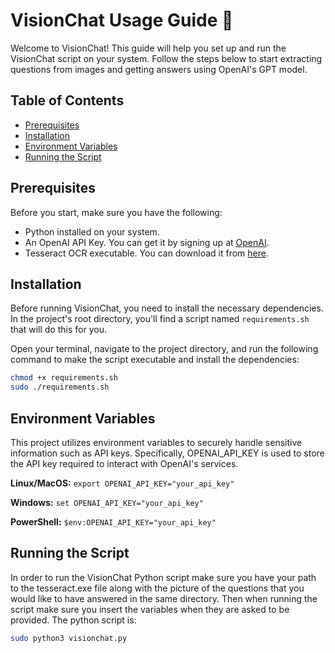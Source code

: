 # VisionChat Usage Guide :rocket:

Welcome to VisionChat! This guide will help you set up and run the VisionChat script on your system. Follow the steps below to start extracting questions from images and getting answers using OpenAI's GPT model.

## Table of Contents
- [Prerequisites](#prerequisites)
- [Installation](#installation)
- [Environment Variables](#environment-variables)
- [Running the Script](#running-the-script)

## Prerequisites
Before you start, make sure you have the following:
- Python installed on your system.
- An OpenAI API Key. You can get it by signing up at [OpenAI](https://beta.openai.com/signup/).
- Tesseract OCR executable. You can download it from [here](https://github.com/tesseract-ocr/tessdoc).
## Installation
Before running VisionChat, you need to install the necessary dependencies. In the project's root directory, you'll find a script named `requirements.sh` that will do this for you.

Open your terminal, navigate to the project directory, and run the following command to make the script executable and install the dependencies:
```sh
chmod +x requirements.sh
sudo ./requirements.sh
```

## Environment Variables
This project utilizes environment variables to securely handle sensitive information such as API keys. Specifically, OPENAI_API_KEY is used to store the API key required to interact with OpenAI's services.

**Linux/MacOS:**
`export OPENAI_API_KEY="your_api_key"`

**Windows:**
`set OPENAI_API_KEY="your_api_key"`

**PowerShell:**
`$env:OPENAI_API_KEY="your_api_key"`

## Running the Script
In order to run the VisionChat Python script make sure you have your path to the tesseract.exe file along with the picture of the questions that you would like to have answered in the same directory. Then when running the script make sure you insert the variables when they are asked to be provided. The python script is:
```sh
sudo python3 visionchat.py
```
